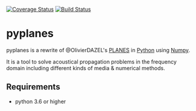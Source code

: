 [![Coverage Status](https://coveralls.io/repos/github/pyplanes/pyplanes/badge.svg?branch=master)](https://coveralls.io/github/pyplanes/pyplanes?branch=master) [![Build Status](https://travis-ci.org/pyplanes/pyplanes.svg?branch=master)](https://travis-ci.org/pyplanes/pyplanes)

# pyplanes

pyplanes is a rewrite of @OlivierDAZEL's [PLANES](https://github.com/pyplanes/pyplanes) in
[Python](https://python.org) using [Numpy](https://numpy.org).

It is a tool to solve acoustical propagation problems in the frequency domain including
different kinds of media & numerical methods.

## Requirements

- python 3.6 or higher

